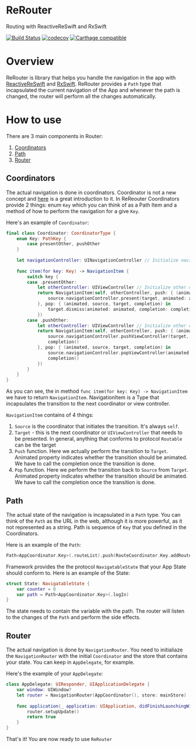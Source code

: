 # ReRouter
Routing with ReactiveReSwift and RxSwift

[![Build Status](https://travis-ci.org/wearereasonablepeople/ReRouter.svg?branch=master)](https://travis-ci.org/wearereasonablepeople/ReRouter) 
[![codecov](https://codecov.io/gh/wearereasonablepeople/ReRouter/branch/master/graph/badge.svg)](https://codecov.io/gh/wearereasonablepeople/ReRouter)
[![Carthage compatible](https://img.shields.io/badge/Carthage-compatible-4BC51D.svg?style=flat)](https://github.com/Carthage/Carthage)

# Overview

ReRouter is library that helps you handle the navigation in the app with [ReactiveReSwift](https://github.com/ReSwift/ReactiveReSwift) and [RxSwift](https://github.com/ReactiveX/RxSwift). ReRouter provides a `Path` type that incapsulated the current navigation of the App and whenever the path is changed, the router will perform all the changes automatically.

# How to use

There are 3 main components in Router:

1. [Coordinators](#coordinators)
2. [Path](#path)
3. [Router](#router)

## Coordinators

The actual navigation is done in coordinators. Coordinator is not a new concept and [here](https://vimeo.com/144116310) is a great introduction to it. In ReReouter Coordinators provide 2 things: enum `Key` which you can think of as a Path Item and a method of how to perform the navigation for a give `Key`.

Here's an example of `Coordinator`:

```swift
final class Coordinator: CoordinatorType {
    enum Key: PathKey {
        case presentOther, pushOther
    }
    
    let navigationController: UINavigationController // Initialize navigation controller from storyboard
    
    func item(for key: Key) -> NavigationItem {
        switch key {
        case .presentOther:
            let otherController: UIViewController // Initialize other controller
            return NavigationItem(self, otherController, push: { (animated, source, target, completion) in
                source.navigationController.present(target, animated: animated, completion: completion)
            }, pop: { (animated, source, target, completion) in
                target.dismiss(animated: animated, completion: completion)
            })
        case .pushOther:
            let otherController: UIViewController // Initialize other controller
            return NavigationItem(self, otherController, push: { (animated, source, target, completion) in
                source.navigationController.pushViewController(target, animated: animated)
                completion()
            }, pop: { (animated, source, target, completion) in
                source.navigationController.popViewController(animated: animated)
                completion()
            })
        }
    }
}
```

As you can see, the in method `func item(for key: Key) -> NavigationItem` we have to return `NavigationItem`. NavigationItem is a Type that incapsulates the transition to the next coordinator or view controller.

`NavigationItem` contains of 4 things:

1. `Source` is the coordinator that initiates the transition. It's always `self`.
2. `Target` - this is the next coordinator or `UIViewController` that needs to be presented. In general, anything that conforms to protocol `Routable` can be the target
3. `Push` function. Here we actually perform the transition to `Target`. Animated property indicates whether the transition should be animated. We have to call the completion once the transition is done.
4. `Pop` function. Here we perform the transition back to `Source` from `Target`. Animated property indicates whether the transition should be animated. We have to call the completion once the transition is done.

## Path

The actual state of the navigation is incapsulated in a `Path` type. You can think of the `Path` as the URL in the web, although it is more powerful, as it not represented as a string. Path is sequence of `Key` that you defined in the Coordinators.

Here is an example of the `Path`:

```swift
Path<AppCoordinator.Key>(.routeList).push(RouteCoordinator.Key.addRoute)
```

Framework provides the the protocol `NavigatableState` that your App State should conform to. Here is an example of the State:

```swift
struct State: NavigatableState {
    var counter = 0
    var path = Path<AppCoordinator.Key>(.logIn)
}
```

The state needs to contain the variable with the path. The router will listen to the changes of the `Path` and perform the side effects.

## Router

The actual navigation is done by `NavigationRouter`. You need to initialiaze the `NavigationRouter` with the initial `Coordinator` and the store that contains your state. You can keep in `AppDelegate`, for example.

Here's the example of your `AppDelegate`:

```swift
class AppDelegate: UIResponder, UIApplicationDelegate {
    var window: UIWindow?
    let router = NavigationRouter(AppCoordinator(), store: mainStore)
    
    func application(_ application: UIApplication, didFinishLaunchingWithOptions launchOptions: [UIApplicationLaunchOptionsKey: Any]?) -> Bool {
        router.setupUpdate()
        return true
    }
}
```

That's it! You are now ready to use `ReRouter`
